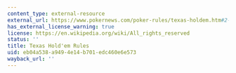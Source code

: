 ```yaml
---
content_type: external-resource
external_url: https://www.pokernews.com/poker-rules/texas-holdem.htm#2-texas-hold-em-rule
has_external_license_warning: true
license: https://en.wikipedia.org/wiki/All_rights_reserved
status: ''
title: Texas Hold'em Rules
uid: eb04a538-a949-4e14-b701-edc460e6e573
wayback_url: ''
---
```

